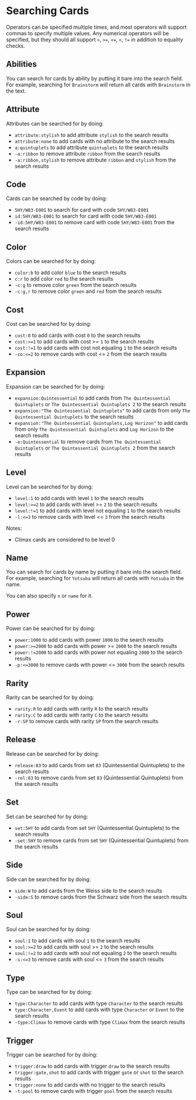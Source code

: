 
# Searching Cards

Operators can be specified multiple times, and most operators will support commas to specify multiple values. Any numerical operators will be specified, but they should all support `>`, `>=`, `<=`, `<`, `!=` in addition to equality checks.

## Abilities

You can search for cards by ability by putting it bare into the search field. For example, searching for `Brainstorm` will return all cards with `Brainstorm` in the text.

## Attribute

Attributes can be searched for by doing:

- `attribute:stylish` to add attribute `stylish` to the search results
- `attribute:none` to add cards with no attribute to the search results
- `a:quintuplets` to add attribute `quintuplets` to the search results
- `-a:ribbon` to remove attribute `ribbon` from the search results
- `-a:ribbon,stylish` to remove attribute `ribbon` and `stylish` from the search results

## Code

Cards can be searched by code by doing:

- `5HY/W83-E001` to search for card with code `5HY/W83-E001`
- `id:5HY/W83-E001` to search for card with code `5HY/W83-E001`
- `-id:5HY/W83-E001` to remove card with code `5HY/W83-E001` from the search results

## Color

Colors can be searched for by doing:

- `color:b` to add color `blue` to the search results
- `c:r` to add color `red` to the search results
- `-c:g` to remove color `green` from the search results
- `-c:g,r` to remove color `green` and `red` from the search results

## Cost

Cost can be searched for by doing:

- `cost:0` to add cards with cost `0` to the search results
- `cost:>=1` to add cards with cost >= `1` to the search results
- `cost:!=1` to add cards with cost not equaling `1` to the search results
- `-co:<=2` to remove cards with cost <= `2` from the search results

## Expansion

Expansion can be searched for by doing:

- `expansion:Quintessential` to add cards from `The Quintessential Quintuplets` or `The Quintessential Quintuplets 2` to the search results
- `expansion:"The Quintessential Quintuplets"` to add cards from only `The Quintessential Quintuplets` to the search results
- `expansion:"The Quintessential Quintuplets,Log Horizon"` to add cards from only `The Quintessential Quintuplets` and `Log Horizon` to the search results
- `-e:Quintessential` to remove cards from `The Quintessential Quintuplets` or `The Quintessential Quintuplets 2` from the search results

## Level

Level can be searched for by doing:

- `level:1` to add cards with level `1` to the search results
- `level:>=2` to add cards with level >= `2` to the search results
- `level:!=1` to add cards with level not equaling `1` to the search results
- `-l:<=3` to remove cards with level <= `3` from the search results

Notes: 

* Climax cards are considered to be level 0

## Name

You can search for cards by name by putting it bare into the search field. For example, searching for `Yotsuba` will return all cards with `Yotsuba` in the name.

You can also specify `n` or `name` for it. 

## Power

Power can be searched for by doing:

- `power:1000` to add cards with power `1000` to the search results
- `power:>=2000` to add cards with power >= `2000` to the search results
- `power:!=2000` to add cards with power not equaling `2000` to the search results
- `-p:<=3000` to remove cards with power <= `3000` from the search results

## Rarity

Rarity can be searched for by doing:

- `rarity:R` to add cards with rarity `R` to the search results
- `rarity:C` to add cards with rarity `C` to the search results
- `-r:SP` to remove cards with rarity `SP` from the search results

## Release

Release can be searched for by doing:

- `release:83` to add cards from set `83` (Quintessential Quintuplets) to the search results
- `-rel:83` to remove cards from set `83` (Quintessential Quintuplets) from the search results

## Set

Set can be searched for by doing:

- `set:5HY` to add cards from set `5HY` (Quintessential Quintuplets) to the search results
- `-set:5HY` to remove cards from set `5HY` (Quintessential Quintuplets) from the search results

## Side

Side can be searched for by doing:

- `side:W` to add cards from the Weiss side to the search results
- `-side:S` to remove cards from the Schwarz side from the search results

## Soul

Soul can be searched for by doing:

- `soul:1` to add cards with soul `1` to the search results
- `soul:>=2` to add cards with soul >= `2` to the search results
- `soul:!=2` to add cards with soul not equaling `2` to the search results
- `-s:<=3` to remove cards with soul <= `3` from the search results

## Type

Type can be searched for by doing:

- `type:Character` to add cards with type `Character` to the search results
- `type:Character,Event` to add cards with type `Character` or `Event` to the search results
- `-type:Climax` to remove cards with type `Climax` from the search results

## Trigger

Trigger can be searched for by doing:

- `trigger:draw` to add cards with trigger `draw` to the search results
- `trigger:gate,shot` to add cards with trigger `gate` or `shot` to the search results
- `trigger:none` to add cards with no trigger to the search results
- `-t:pool` to remove cards with trigger `pool` from the search results
